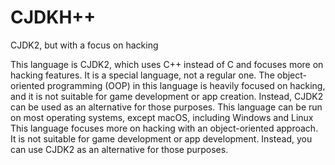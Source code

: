 # CJDKH++
CJDK2, but with a focus on hacking

This language is CJDK2, which uses C++ instead of C and focuses more on hacking features. It is a special language, not a regular one. The object-oriented programming (OOP) in this language is heavily focused on hacking, and it is not suitable for game development or app creation. Instead, CJDK2 can be used as an alternative for those purposes. This language can be run on most operating systems, except macOS, including Windows and Linux This language focuses more on hacking with an object-oriented approach. It is not suitable for game development or app development. Instead, you can use CJDK2 as an alternative for those purposes.
